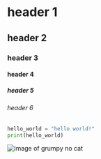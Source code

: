 # header 1
## header 2
### header 3
#### header 4
##### header 5
###### header 6

``` python
hello_world = "hello world!"
print(hello_world)
```

![image of grumpy no cat](https://octodex.github.com/images/yaktocat.png)
